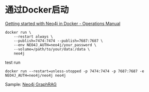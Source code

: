 # 通过Docker启动

[Getting started with Neo4j in Docker - Operations Manual](https://neo4j.com/docs/operations-manual/current/docker/introduction/)

```shell
docker run \
    --restart always \
    --publish=7474:7474 --publish=7687:7687 \
    --env NEO4J_AUTH=neo4j/your_password \
    --volume=/path/to/your/data:/data \
    neo4j
```

test run
```shell
docker run --restart=unless-stopped -p 7474:7474 -p 7687:7687 -e NEO4J_AUTH=neo4j/neo4j neo4j
```

Sample: [Neo4j GraphRAG](https://blog.csdn.net/python1234_/article/details/144762627)      
